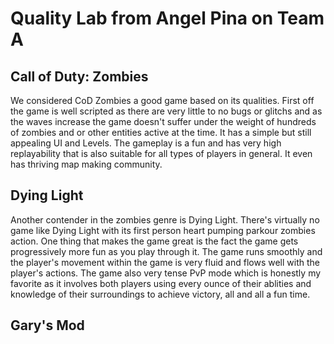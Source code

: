 # Quality Lab from Angel Pina on Team A

## Call of Duty: Zombies

We considered CoD Zombies a good game based on its qualities. First off the game is well scripted as there are very little to no bugs or glitchs and as the waves increase the game doesn't suffer under the weight of hundreds of zombies and or other entities active at the time.
It has a simple but still appealing UI and Levels. The gameplay is a fun and has very high replayability that is also suitable for all types of players in general. It even has thriving map making community.

## Dying Light

Another contender in the zombies genre is Dying Light. There's virtually no game like Dying Light with its first person heart pumping parkour zombies action. One thing that makes the game great is the fact the game gets progressively more fun as you play through it. The 
game runs smoothly and the player's movement within the game is very fluid and flows well with the player's actions. The game also very tense PvP mode which is honestly my favorite as it involves both players using every ounce of their ablities and knowledge of their surroundings to achieve victory, all and all a fun time.

## Gary's Mod

